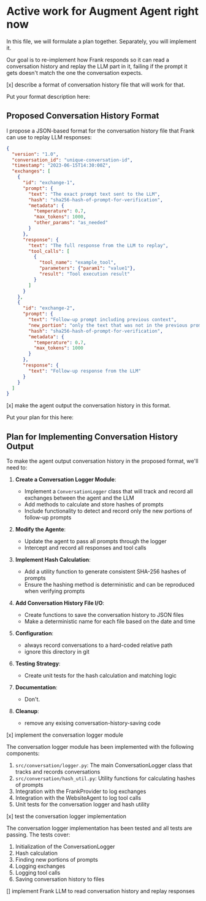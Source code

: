 # Active work for Augment Agent right now

In this file, we will formulate a plan together. Separately, you will implement it.

Our goal is to re-implement how Frank responds so it can read a conversation history
and replay the LLM part in it, failing if the prompt it gets doesn't match the one the conversation expects.

[x] describe a format of conversation history file that will work for that.

Put your format description here:

## Proposed Conversation History Format

I propose a JSON-based format for the conversation history file that Frank can use to replay LLM responses:

```json
{
  "version": "1.0",
  "conversation_id": "unique-conversation-id",
  "timestamp": "2023-06-15T14:30:00Z",
  "exchanges": [
    {
      "id": "exchange-1",
      "prompt": {
        "text": "The exact prompt text sent to the LLM",
        "hash": "sha256-hash-of-prompt-for-verification",
        "metadata": {
          "temperature": 0.7,
          "max_tokens": 1000,
          "other_params": "as_needed"
        }
      },
      "response": {
        "text": "The full response from the LLM to replay",
        "tool_calls": [
          {
            "tool_name": "example_tool",
            "parameters": {"param1": "value1"},
            "result": "Tool execution result"
          }
        ]
      }
    },
    {
      "id": "exchange-2",
      "prompt": {
        "text": "Follow-up prompt including previous context",
        "new_portion": "only the text that was not in the previous prompt",
        "hash": "sha256-hash-of-prompt-for-verification",
        "metadata": {
          "temperature": 0.7,
          "max_tokens": 1000
        }
      },
      "response": {
        "text": "Follow-up response from the LLM"
      }
    }
  ]
}
```

[x] make the agent output the conversation history in this format.

Put your plan for this here:

## Plan for Implementing Conversation History Output

To make the agent output conversation history in the proposed format, we'll need to:

1. **Create a Conversation Logger Module**:
   - Implement a `ConversationLogger` class that will track and record all exchanges between the agent and the LLM
   - Add methods to calculate and store hashes of prompts
   - Include functionality to detect and record only the new portions of follow-up prompts

2. **Modify the Agente**:
   - Update the agent to pass all prompts through the logger
   - Intercept and record all responses and tool calls

3. **Implement Hash Calculation**:
   - Add a utility function to generate consistent SHA-256 hashes of prompts
   - Ensure the hashing method is deterministic and can be reproduced when verifying prompts

4. **Add Conversation History File I/O**:
   - Create functions to save the conversation history to JSON files
   - Make a deterministic name for each file based on the date and time

6. **Configuration**:
   - always record conversations to a hard-coded relative path
   - ignore this directory in git

7. **Testing Strategy**:
   - Create unit tests for the hash calculation and matching logic

8. **Documentation**:
   - Don't.

9. **Cleanup**:
   - remove any exising conversation-history-saving code

[x] implement the conversation logger module

The conversation logger module has been implemented with the following components:

1. `src/conversation/logger.py`: The main ConversationLogger class that tracks and records conversations
2. `src/conversation/hash_util.py`: Utility functions for calculating hashes of prompts
3. Integration with the FrankProvider to log exchanges
4. Integration with the WebsiteAgent to log tool calls
5. Unit tests for the conversation logger and hash utility

[x] test the conversation logger implementation

The conversation logger implementation has been tested and all tests are passing. The tests cover:

1. Initialization of the ConversationLogger
2. Hash calculation
3. Finding new portions of prompts
4. Logging exchanges
5. Logging tool calls
6. Saving conversation history to files

[] implement Frank LLM to read conversation history and replay responses

